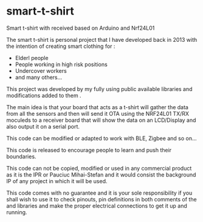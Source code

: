 # smart-t-shirt
Smart t-shirt with received based on Arduino and Nrf24L01

The smart t-shirt is personal project that I have developed back in 2013 with the intention of creating smart clothing for :
- Elderl people
- People working in high risk positions
- Undercover workers
- and many others...

This project was developed by my fully using public available libraries and modifications added to them . 

The main idea is that your board that acts as a t-shirt will gather the data from all the sensors and then will send it OTA using the NRF24L01 TX/RX moculeds to a receiver board that will show the data on an LCD/Display and also output it on a serial port. 

This code can be modified or adapted to work with BLE, Zigbee and so on...

This code is released to encourage people to learn and push their boundaries. 

This code can not be copied, modified or used in any commercial product as it is the IPR or Pauciuc Mihai-Stefan and it would consist the background IP of any project in which it will be used. 

This code comes with no guarantee and it is your sole responsibility if you shall wish to use it to check pinouts, pin definitions in both comments of the and libraries and make the proper electrical connections to get it up and running. 

